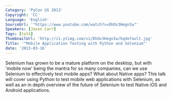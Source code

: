 ```yaml
---
Category: 'PyCon US 2013'
Copyright: 'CC'
Language: 'English'
SourceUrl: '"https://www.youtube.com/watch?v=DhOv3HegnIw"'
Speakers: [Jason Carr]
Tags: [talk]
ThumbnailUrl: 'http://i1.ytimg.com/vi/DhOv3HegnIw/hqdefault.jpg'
Title: '"Mobile Application Testing with Python and Selenium"'
date: '2013-03-16'
---
```

Selenium has grown to be a mature platform on the desktop, but with 'mobile now' being the mantra for so many companies, can we use Selenium to effectively test mobile apps? What about Native apps? This talk will cover using Python to test mobile web applications with Selenium, as well as an in depth overview of the future of Selenium to test Native iOS and Android applications. 